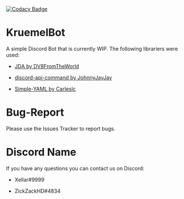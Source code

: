 [![Codacy Badge](https://api.codacy.com/project/badge/Grade/4b18a24ccec04c34839ffa7d50d5c915)](https://www.codacy.com/app/InterXellar/KruemelBot?utm_source=github.com&amp;utm_medium=referral&amp;utm_content=Team-Kruemel/KruemelBot&amp;utm_campaign=Badge_Grade)
# KruemelBot
A simple Discord Bot that is currently WIP.
The following librariers were used:

* [JDA by DV8FromTheWorld](https://github.com/DV8FromTheWorld/JDA "JDA by DV8FromTheWorld")

* [discord-api-command by JohnnyJayJay](https://github.com/JohnnyJayJay/discord-api-command "discord-api-command by JohnnyJayJay")

* [Simple-YAML by Carleslc](https://github.com/Carleslc/Simple-YAML "Simple-YAML by Carleslc")

# Bug-Report
Please use the Issues Tracker to report bugs.

# Discord Name
If you have any questions you can contact us on Discord:

* Xellar#9999

* ZickZackHD#4834
